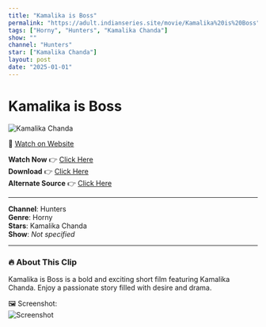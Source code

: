 ```yaml
---
title: "Kamalika is Boss"
permalink: "https://adult.indianseries.site/movie/Kamalika%20is%20Boss"
tags: ["Horny", "Hunters", "Kamalika Chanda"]
show: ""
channel: "Hunters"
star: ["Kamalika Chanda"]
layout: post
date: "2025-01-01"
---
```


# Kamalika is Boss

![Kamalika Chanda](https://shorts.desisins.com/wp-content/uploads/2023/09/Kamalika-Boss-Hunters-Yes-Mam-DesiSins.com_.jpg)

🔗 [Watch on Website](https://adult.indianseries.site/movie/Kamalika%20is%20Boss)

**Watch Now** 👉 [Click Here](https://adult.indianseries.site/movie/Kamalika%20is%20Boss)  
**Download** 👉 [Click Here](https://adult.indianseries.site/movie/Kamalika%20is%20Boss)  
**Alternate Source** 👉 [Click Here](https://adult.indianseries.site/movie/Kamalika%20is%20Boss)

---

**Channel**: Hunters  
**Genre**: Horny  
**Stars**: Kamalika Chanda  
**Show**: *Not specified*

---

### 🔥 About This Clip

Kamalika is Boss is a bold and exciting short film featuring Kamalika Chanda. Enjoy a passionate story filled with desire and drama.
 
🖼️ Screenshot:  
![Screenshot](https://shorts.desisins.com/wp-content/uploads/2023/09/Kamalika-Boss-Hunters-Yes-Mam-DesiSins.com_.jpg)
